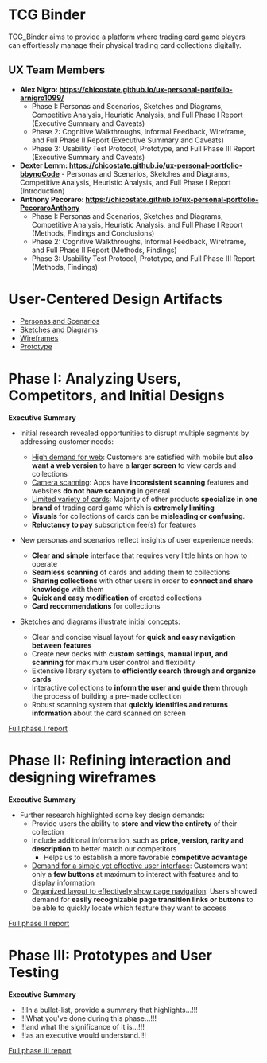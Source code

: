 # TCG Binder

TCG_Binder aims to provide a platform where trading card game players can effortlessly manage their physical trading card collections digitally.

## UX Team Members

* **Alex Nigro: https://chicostate.github.io/ux-personal-portfolio-arnigro1099/**
   * Phase I: Personas and Scenarios, Sketches and Diagrams, Competitive Analysis, Heuristic Analysis, and Full Phase I Report (Executive Summary and Caveats)
   * Phase 2: Cognitive Walkthroughs, Informal Feedback, Wireframe, and Full Phase II Report (Executive Summary and Caveats)
   * Phase 3: Usability Test Protocol, Prototype, and Full Phase III Report (Executive Summary and Caveats)
* **Dexter Lemm: https://chicostate.github.io/ux-personal-portfolio-bbynoCode** - Personas and Scenarios, Sketches and Diagrams, Competitive Analysis, Heuristic Analysis, and Full Phase I Report (Introduction)
* **Anthony Pecoraro: https://chicostate.github.io/ux-personal-portfolio-PecoraroAnthony**
   * Phase I: Personas and Scenarios, Sketches and Diagrams, Competitive Analysis, Heuristic Analysis, and Full Phase I Report (Methods, Findings and Conclusions)
   * Phase 2: Cognitive Walkthroughs, Informal Feedback, Wireframe, and Full Phase II Report (Methods, Findings)
   * Phase 3: Usability Test Protocol, Prototype, and Full Phase III Report (Methods, Findings)

# User-Centered Design Artifacts
 

* [Personas and Scenarios](personas/)
* [Sketches and Diagrams](sketches/)
* [Wireframes](wireframes/)
* [Prototype](prototypes/)

# Phase I: Analyzing Users, Competitors, and Initial Designs

**Executive Summary**

* Initial research revealed opportunities to disrupt multiple segments by addressing customer needs:
  *  <ins>High demand for web</ins>: Customers are satisfied with mobile but **also want a web version** to have a **larger screen** to view cards and collections
  *  <ins>Camera scanning</ins>: Apps have **inconsistent scanning** features and websites **do not have scanning** in general
  *  <ins>Limited variety of cards</ins>: Majority of other products **specialize in one brand** of trading card game which is **extremely limiting**
  *  **Visuals** for collections of cards can be **misleading or confusing**.
  *  **Reluctancy to pay** subscription fee(s) for features

* New personas and scenarios reflect insights of user experience needs:
  * **Clear and simple** interface that requires very little hints on how to operate
  * **Seamless scanning** of cards and adding them to collections
  * **Sharing collections** with other users in order to **connect and share knowledge** with them
  * **Quick and easy modification** of created collections
  * **Card recommendations** for collections
 
* Sketches and diagrams illustrate initial concepts:
  * Clear and concise visual layout for **quick and easy navigation between features**
  * Create new decks with **custom settings, manual input, and scanning** for maximum user control and flexibility
  * Extensive library system to **efficiently search through and organize cards**
  * Interactive collections to **inform the user and guide them** through the process of building a pre-made collection
  * Robust scanning system that **quickly identifies and returns information** about the card scanned on screen

[Full phase I report](phaseI/)

# Phase II: Refining interaction and designing wireframes

**Executive Summary**

* Further research highlighted some key design demands:
  *  Provide users the ability to **store and view the entirety** of their collection
  *  Include additional information, such as **price, version, rarity and description** to better match our competitors
     * Helps us to establish a more favorable **competitve advantage**
  * <ins>Demand for a simple yet effective user interface</ins>: Customers want only a **few buttons** at maximum to interact with features and to display information
  * <ins>Organized layout to effectively show page navigation</ins>: Users showed demand for **easily recognizable page transition links or buttons** to be able to quickly locate which feature they want to access

[Full phase II report](phaseII/)

# Phase III: Prototypes and User Testing

**Executive Summary**

* !!!In a bullet-list, provide a summary that highlights...!!!
* !!!What you've done during this phase...!!!
* !!!and what the significance of it is...!!!
* !!!as an executive would understand.!!!

[Full phase III report](phaseIII/)
